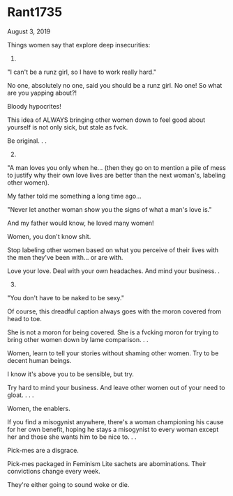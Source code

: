 # Rant1735


August 3, 2019

Things women say that explore deep insecurities:

1.

"I can't be a runz girl, so I have to work really hard."

No one, absolutely no one, said you should be a runz girl. No one! So what are you yapping about?!

Bloody hypocrites!

This idea of ALWAYS bringing other women down to feel good about yourself is not only sick, but stale as fvck.

Be original. 
.
.

2.

"A man loves you only when he... (then they go on to mention a pile of mess to justify why their own love lives are better than the next woman's, labeling other women).

My father told me something a long time ago...

"Never let another woman show you the signs of what a man's love is."

And my father would know, he loved many women!

Women, you don't know shit.

Stop labeling other women based on what you perceive of their lives with the men they've been with... or are with.

Love your love. Deal with your own headaches. And mind your business. 
.

3.

"You don't have to be naked to be sexy."

Of course, this dreadful caption always goes with the moron covered from head to toe.

She is not a moron for being covered. She is a fvcking moron for trying to bring other women down by lame comparison.
.
.

Women, learn to tell your stories without shaming other women. Try to be decent human beings.

I know it's above you to be sensible, but try. 

Try hard to mind your business. And leave other women out of your need to gloat. 
.
.
.

Women, the enablers.

If you find a misogynist anywhere, there's a woman championing his cause for her own benefit, hoping he stays a misogynist to every woman except her and those she wants him to be nice to.
.
.

Pick-mes are a disgrace. 

Pick-mes packaged in Feminism Lite sachets are abominations. Their convictions change every week.

They're either going to sound woke or die.